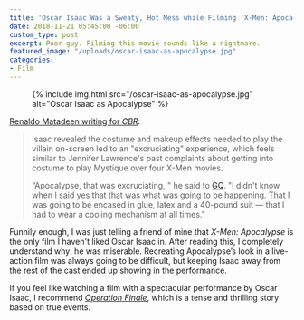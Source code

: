 ```yaml
---
title: 'Oscar Isaac Was a Sweaty, Hot Mess while Filming ‘X-Men: Apocalypse’'
date: 2018-11-21 05:45:00 -06:00
custom_type: post
excerpt: Poor guy. Filming this movie sounds like a nightmare.
featured_image: "/uploads/oscar-isaac-as-apocalypse.jpg"
categories:
- Film
---
```


<figure class="reg">
  {% include img.html src="/oscar-isaac-as-apocalypse.jpg" alt="Oscar Isaac as Apocalypse" %}
</figure>

[Renaldo Matadeen writing for *CBR*](https://www.cbr.com/oscar-isaac-hard-words-xmen-apocalypse/):

> Isaac revealed the costume and makeup effects needed to play the villain on-screen led to an "excruciating" experience, which feels similar to Jennifer Lawrence's past complaints about getting into costume to play Mystique over four X-Men movies.
>
> “Apocalypse, that was excruciating, " he said to [GQ](https://video.gq.com/watch/iconic-characters-oscar-isaac-breaks-down-his-most-iconic-characters). "I didn't know when I said yes that that was what was going to be happening. That I was going to be encased in glue, latex and a 40-pound suit — that I had to wear a cooling mechanism at all times."

Funnily enough, I was just telling a friend of mine that *X-Men: Apocalypse* is the only film I haven't liked Oscar Isaac in. After reading this, I completely understand why: he was miserable. Recreating Apocalypse’s look in a live-action film was always going to be difficult, but keeping Isaac away from the rest of the cast ended up showing in the performance.

If you feel like watching a film with a spectacular performance by Oscar Isaac, I recommend [*Operation Finale*](https://letterboxd.com/film/operation-finale/), which is a tense and thrilling story based on true events.
